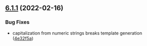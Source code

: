 ## [6.1.1](https://github.com/handfish/hygen/compare/v6.1.0...v6.1.1) (2022-02-16)


### Bug Fixes

* capitalization from numeric strings breaks template generation ([4e32f5a](https://github.com/handfish/hygen/commit/4e32f5a2ab0c1f06dc56f8c5f0df6259a8ae011e))



